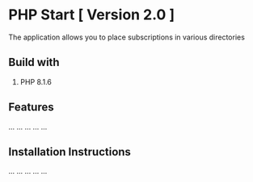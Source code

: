 # PHP Start [ Version 2.0 ]
The application allows you to place subscriptions in various directories

## Build with
1. PHP 8.1.6

## Features
...
...
...
...
...

## Installation Instructions
...
...
...
...
...
